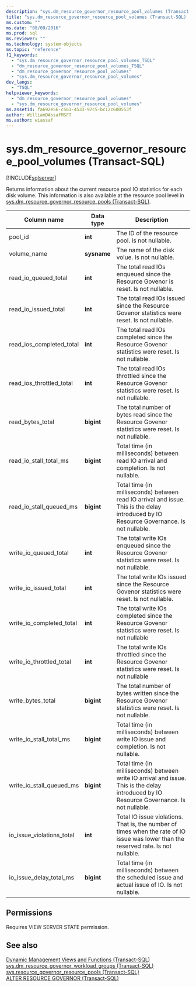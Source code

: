 ```yaml
---
description: "sys.dm_resource_governor_resource_pool_volumes (Transact-SQL)"
title: "sys.dm_resource_governor_resource_pool_volumes (Transact-SQL) | Microsoft Docs"
ms.custom: ""
ms.date: "08/09/2016"
ms.prod: sql
ms.reviewer: ""
ms.technology: system-objects
ms.topic: "reference"
f1_keywords: 
  - "sys.dm_resource_governor_resource_pool_volumes_TSQL"
  - "dm_resource_governor_resource_pool_volumes_TSQL"
  - "dm_resource_governor_resource_pool_volumes"
  - "sys.dm_resource_governor_resource_pool_volumes"
dev_langs: 
  - "TSQL"
helpviewer_keywords: 
  - "dm_resource_governor_resource_pool_volumes"
  - "sys.dm_resource_governor_resource_pool_volumes"
ms.assetid: fa692e56-c561-4533-97c5-bc12c600553f
author: WilliamDAssafMSFT
ms.author: wiassaf
---
```

# sys.dm_resource_governor_resource_pool_volumes (Transact-SQL)
[!INCLUDE[sqlserver](../../includes/applies-to-version/sqlserver.md)]

  Returns information about the current resource pool IO statistics for each disk volume. This information is also available at the resource pool level in [sys.dm_resource_governor_resource_pools &#40;Transact-SQL&#41;](../../relational-databases/system-dynamic-management-views/sys-dm-resource-governor-resource-pools-transact-sql.md).  
  
  
|Column name|Data type|Description|  
|-----------------|---------------|-----------------|  
|pool_id|**int**|The ID of the resource pool. Is not nullable.|  
|volume_name|**sysname**|The name of the disk volue. Is not nullable.|  
|read_io_queued_total|**int**|The total read IOs enqueued since the Resource Govenor is reset. Is not nullable.|  
|read_io_issued_total|**int**|The total read IOs issued since the Resource Govenor statistics were reset. Is not nullable.|  
|read_ios_completed_total|**int**|The total read IOs completed since the Resource Govenor statistics were reset. Is not nullable.|  
|read_ios_throttled_total|**int**|The total read IOs throttled since the Resource Govenor statistics were reset. Is not nullable.|  
|read_bytes_total|**bigint**|The total number of bytes read since the Resource Govenor statistics were reset. Is not nullable.|  
|read_io_stall_total_ms|**bigint**|Total time (in milliseconds) between read IO arrival and completion. Is not nullable.|  
|read_io_stall_queued_ms|**bigint**|Total time (in milliseconds) between read IO arrival and issue. This is the delay introduced by IO Resource Governance. Is not nullable.|  
|write_io_queued_total|**int**|The total write IOs enqueued since the Resource Govenor statistics were reset. Is not nullable.|  
|write_io_issued_total|**int**|The total write IOs issued since the Resource Govenor statistics were reset. Is not nullable.|  
|write_io_completed_total|**int**|The total write IOs completed since the Resource Govenor statistics were reset. Is not nullable|  
|write_io_throttled_total|**int**|The total write IOs throttled since the Resource Govenor statistics were reset. Is not nullable|  
|write_bytes_total|**bigint**|The total number of bytes written since the Resource Govenor statistics were reset. Is not nullable.|  
|write_io_stall_total_ms|**bigint**|Total time (in milliseconds) between write IO issue and completion. Is not nullable.|  
|write_io_stall_queued_ms|**bigint**|Total time (in milliseconds) between write IO arrival and issue. This is the delay introduced by IO Resource Governance. Is not nullable.|  
|io_issue_violations_total|**int**|Total IO issue violations. That is, the number of times when the rate of IO issue was lower than the reserved rate. Is not nullable.|  
|io_issue_delay_total_ms|**bigint**|Total time (in milliseconds) between the scheduled issue and actual issue of IO. Is not nullable.|  
  
## Permissions  
 Requires VIEW SERVER STATE permission.  
  
## See also  
 [Dynamic Management Views and Functions &#40;Transact-SQL&#41;](~/relational-databases/system-dynamic-management-views/system-dynamic-management-views.md)   
 [sys.dm_resource_governor_workload_groups &#40;Transact-SQL&#41;](../../relational-databases/system-dynamic-management-views/sys-dm-resource-governor-workload-groups-transact-sql.md)   
 [sys.resource_governor_resource_pools &#40;Transact-SQL&#41;](../../relational-databases/system-catalog-views/sys-resource-governor-resource-pools-transact-sql.md)   
 [ALTER RESOURCE GOVERNOR &#40;Transact-SQL&#41;](../../t-sql/statements/alter-resource-governor-transact-sql.md)  
  
  


